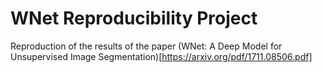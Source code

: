 # WNet Reproducibility Project
Reproduction of the results of the paper (WNet: A Deep Model for Unsupervised Image Segmentation)[https://arxiv.org/pdf/1711.08506.pdf]

